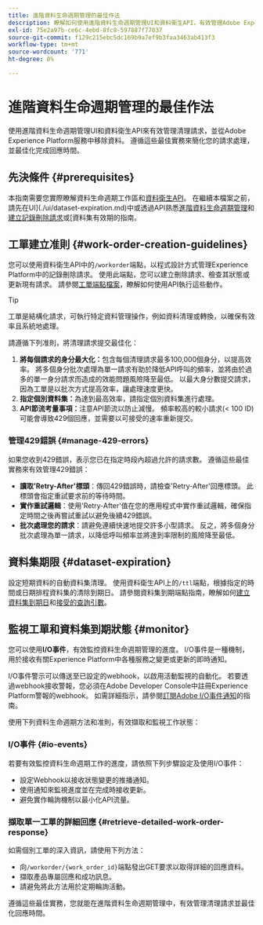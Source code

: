 ```yaml
---
title: 進階資料生命週期管理的最佳作法
description: 瞭解如何使用進階資料生命週期管理UI和資料衛生API，有效管理Adobe Experience Platform中的資料衛生請求。 本指南涵蓋最佳實務，例如最大化每個請求的身分、指定個別資料集，以及注意API節流以防止速度變慢。 本檔案包含設定自動資料集清理的准則、如何監視工單狀態，以及詳細的回應擷取方法。 遵循這些實務來簡化您的請求處理，並最佳化回應時間。
exl-id: 75e2a97b-ce6c-4ebd-8fc8-597887f77037
source-git-commit: f129c215ebc5dc169b9a7ef9b3faa3463ab413f3
workflow-type: tm+mt
source-wordcount: '771'
ht-degree: 0%

---
```


# 進階資料生命週期管理的最佳作法

使用進階資料生命週期管理UI和資料衛生API來有效管理清理請求，並從Adobe Experience Platform服務中移除資料。 遵循這些最佳實務來簡化您的請求處理，並最佳化完成回應時間。

## 先決條件 {#prerequisites}

本指南需要您實際瞭解資料生命週期工作區和[資料衛生API](./api/overview.md)。 在繼續本檔案之前，請先在UI](./ui/dataset-expiration.md)中或透過API熟悉[進階資料生命週期管理](./home.md)和[建立記錄刪除請求](./ui/record-delete.md)或[資料集有效期的指南。

## 工單建立准則 {#work-order-creation-guidelines}

您可以使用資料衛生API中的`/workorder`端點，以程式設計方式管理Experience Platform中的記錄刪除請求。 使用此端點，您可以建立刪除請求、檢查其狀態或更新現有請求。 請參閱[工單端點檔案](./api/workorder.md)，瞭解如何使用API執行這些動作。

>[!TIP]
>
>工單是結構化請求，可執行特定資料管理操作，例如資料清理或轉換，以確保有效率且系統地處理。

請遵循下列准則，將清理請求提交最佳化：

1. **將每個請求的身分最大化：**&#x200B;包含每個清理請求最多100,000個身分，以提高效率。 將多個身分批次處理為單一請求有助於降低API呼叫的頻率，並將由於過多的單一身分請求而造成的效能問題風險降至最低。 以最大身分數提交請求，因為工單是以批次方式提高效率，讓處理速度更快。
2. **指定個別資料集：**&#x200B;為達到最高效率，請指定個別資料集進行處理。
3. **API節流考量事項：**&#x200B;注意API節流以防止減慢。 頻率較高的較小請求(&lt; 100 ID)可能會導致429個回應，並需要以可接受的速率重新提交。

### 管理429錯誤 {#manage-429-errors}

如果您收到429錯誤，表示您已在指定時段內超過允許的請求數。 遵循這些最佳實務來有效管理429錯誤：

- **讀取&#39;Retry-After&#39;標頭**：傳回429錯誤時，請檢查&#39;Retry-After&#39;回應標頭。 此標頭會指定重試要求前的等待時間。
- **實作重試邏輯**：使用&#39;Retry-After&#39;值在您的應用程式中實作重試邏輯，確保指定時間之後再嘗試重試以避免後續429錯誤。
- **批次處理您的請求**：請避免連續快速地提交許多小型請求。 反之，將多個身分批次處理為單一請求，以降低呼叫頻率並將達到率限制的風險降至最低。

## 資料集期限 {#dataset-expiration}

設定短期資料的自動資料集清理。 使用資料衛生API上的`/ttl`端點，根據指定的時間或日期排程資料集的清除到期日。 請參閱資料集到期端點指南，瞭解如何[建立資料集到期日](./api/dataset-expiration.md)和[接受的查詢引數](./api/dataset-expiration.md#query-params)。

## 監視工單和資料集到期狀態 {#monitor}

您可以使用&#x200B;**I/O事件**，有效監控資料生命週期管理的進度。 I/O事件是一種機制，用於接收有關Experience Platform中各種服務之變更或更新的即時通知。

I/O事件警示可以傳送至已設定的webhook，以啟用活動監視的自動化。 若要透過webhook接收警報，您必須在Adobe Developer Console中註冊Experience Platform警報的webhook。 如需詳細指示，請參閱[訂閱Adobe I/O事件通知](../observability/alerts/subscribe.md)的指南。

使用下列資料生命週期方法和准則，有效擷取和監視工作狀態：

### I/O事件 {#io-events}

若要有效監控資料生命週期工作的進度，請依照下列步驟設定及使用I/O事件：

- 設定Webhook以接收狀態變更的推播通知。
- 使用通知來監視進度並在完成時接收更新。
- 避免實作輪詢機制以最小化API流量。

### 擷取單一工單的詳細回應 {#retrieve-detailed-work-order-response}

如需個別工單的深入資訊，請使用下列方法：

- 向`/workorder/{work_order_id}`端點發出GET要求以取得詳細的回應資料。
- 擷取產品專屬回應和成功訊息。
- 請避免將此方法用於定期輪詢活動。

遵循這些最佳實務，您就能在進階資料生命週期管理中，有效管理清理請求並最佳化回應時間。
